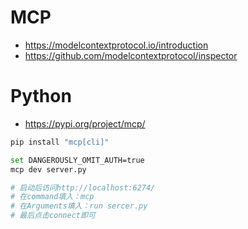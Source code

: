 # MCP

- https://modelcontextprotocol.io/introduction
- https://github.com/modelcontextprotocol/inspector

# Python

- https://pypi.org/project/mcp/

```sh
pip install "mcp[cli]"

set DANGEROUSLY_OMIT_AUTH=true
mcp dev server.py

# 启动后访问http://localhost:6274/
# 在command填入：mcp
# 在Arguments填入：run sercer.py
# 最后点击connect即可
```